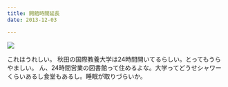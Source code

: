 ```yaml
---
title: 開館時間延長
date: 2013-12-03

---
```


![](https://farm1.staticflickr.com/731/20463179684_a2111ab5e6_b.jpg)


これはうれしい。
秋田の国際教養大学は24時間開いてるらしい。とってもうらやましい。
ん、24時間営業の図書館って住めるよな。大学ってどうせシャワーくらいあるし食堂もあるし。睡眠が取りづらいか。
